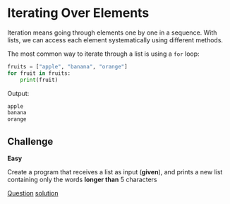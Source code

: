 # Iterating Over Elements

Iteration means going through elements one by one in a sequence. With lists, we can access each element systematically using different methods.

The most common way to iterate through a list is using a `for` loop:

```python
fruits = ["apple", "banana", "orange"]
for fruit in fruits:
    print(fruit)
```

Output:

```python
apple
banana
orange
```

## Challenge

**Easy**

Create a program that receives a list as input (**given**), and prints a new list containing only the words **longer than** 5 characters

[Question](q.py) [solution](solution.py)